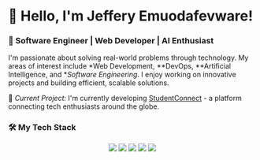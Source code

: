 # 👋 Hello, I'm Jeffery Emuodafevware!

### 🚀 Software Engineer | Web Developer | AI Enthusiast

I'm passionate about solving real-world problems through technology. My areas of interest include *Web Development, **DevOps, **Artificial Intelligence, and **Software Engineering*. I enjoy working on innovative projects and building efficient, scalable solutions.

🔭 *Current Project:* I'm currently developing [StudentConnect](#) - a platform connecting tech enthusiasts around the globe.



### 🛠️ My Tech Stack

<p align="center">
  <img src="https://img.shields.io/badge/-Python-3776AB?style=for-the-badge&logo=python&logoColor=white" />
  <img src="https://img.shields.io/badge/-GitHub-181717?style=for-the-badge&logo=github&logoColor=white" />
  <img src="https://img.shields.io/badge/-MySQL-4479A1?style=for-the-badge&logo=mysql&logoColor=white" />
  <img src="https://img.shields.io/badge/-JavaScript-F7DF1E?style=for-the-badge&logo=javascript&logoColor=black" />
  <img src="https://img.shields.io/badge/-Flask-000000?style=for-the-badge&logo=flask&logoColor=white" />
  </p>
